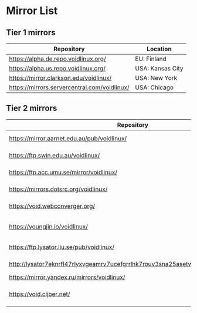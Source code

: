 # Mirror List

## Tier 1 mirrors

| Repository                                     | Location         |
|------------------------------------------------|------------------|
| <https://alpha.de.repo.voidlinux.org/>         | EU: Finland      |
| <https://alpha.us.repo.voidlinux.org/>         | USA: Kansas City |
| <https://mirror.clarkson.edu/voidlinux/>       | USA: New York    |
| <https://mirrors.servercentral.com/voidlinux/> | USA: Chicago     |

## Tier 2 mirrors

| Repository                                                                             | Location          |
|----------------------------------------------------------------------------------------|-------------------|
| <https://mirror.aarnet.edu.au/pub/voidlinux/>                                          | AU: Canberra      |
| <https://ftp.swin.edu.au/voidlinux/>                                                   | AU: Melbourne     |
| <https://ftp.acc.umu.se/mirror/voidlinux/>                                             | EU: Sweden        |
| <https://mirrors.dotsrc.org/voidlinux/>                                                | EU: Denmark       |
| <https://void.webconverger.org/>                                                       | APAN: Singapore   |
| <https://youngjin.io/voidlinux/>                                                       | APAN: South Korea |
| <https://ftp.lysator.liu.se/pub/voidlinux/>                                            | EU: Sweden        |
| <http://lysator7eknrfl47rlyxvgeamrv7ucefgrrlhk7rouv3sna25asetwid.onion/pub/voidlinux/> | EU: Sweden        |
| <https://mirror.yandex.ru/mirrors/voidlinux/>                                          | RU: Russia        |
| <https://void.cijber.net/>                                                             | EU: Amsterdam, NL |

